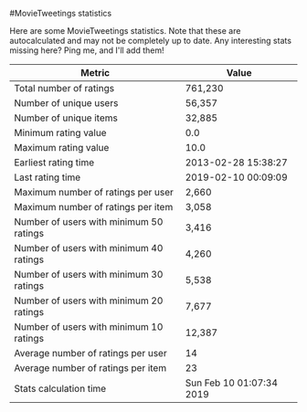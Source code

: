 #MovieTweetings statistics

Here are some MovieTweetings statistics. Note that these are autocalculated and may not be completely up to date. Any interesting stats missing here? Ping me, and I'll add them!

Metric | Value
--- | ---
Total number of ratings                 | 761,230
Number of unique users                  | 56,357
Number of unique items                  | 32,885
Minimum rating value                    | 0.0
Maximum rating value                    | 10.0
Earliest rating time                    | 2013-02-28 15:38:27
Last rating time                        | 2019-02-10 00:09:09
Maximum number of ratings per user      | 2,660
Maximum number of ratings per item      | 3,058
Number of users with minimum 50 ratings | 3,416
Number of users with minimum 40 ratings | 4,260
Number of users with minimum 30 ratings | 5,538
Number of users with minimum 20 ratings | 7,677
Number of users with minimum 10 ratings | 12,387
Average number of ratings per user      | 14
Average number of ratings per item      | 23
Stats calculation time                  | Sun Feb 10 01:07:34 2019

